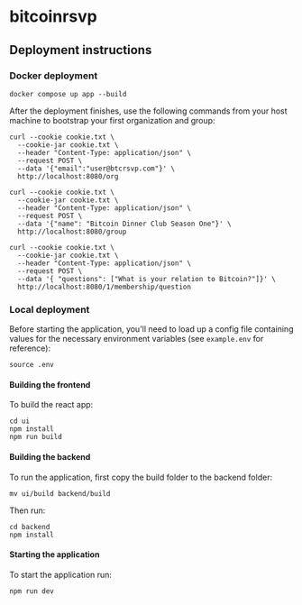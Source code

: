 # bitcoinrsvp

## Deployment instructions

### Docker deployment

```
docker compose up app --build
```

After the deployment finishes, use the following commands from your host machine to bootstrap your first organization and group:

```
curl --cookie cookie.txt \
  --cookie-jar cookie.txt \
  --header "Content-Type: application/json" \
  --request POST \
  --data '{"email":"user@btcrsvp.com"}' \
  http://localhost:8080/org

curl --cookie cookie.txt \
  --cookie-jar cookie.txt \
  --header "Content-Type: application/json" \
  --request POST \
  --data '{"name": "Bitcoin Dinner Club Season One"}' \
  http://localhost:8080/group

curl --cookie cookie.txt \
  --cookie-jar cookie.txt \
  --header "Content-Type: application/json" \
  --request POST \
  --data '{ "questions": ["What is your relation to Bitcoin?"]}' \
  http://localhost:8080/1/membership/question

```

### Local deployment

Before starting the application, you'll need to load up a config file containing values for the necessary environment variables (see `example.env` for reference):

`source .env`

#### Building the frontend

To build the react app:

```
cd ui
npm install
npm run build
```

#### Building the backend

To run the application, first copy the build folder to the backend folder:

```
mv ui/build backend/build
```

Then run:

```
cd backend
npm install
```

#### Starting the application

To start the application run:

```
npm run dev
```
